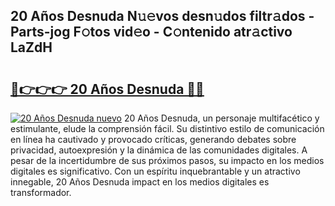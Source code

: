 ## 20 Años Desnuda N𝚞𝚎vos desn𝚞dos filtr𝚊dos - Parts-jog F𝚘tos vid𝚎o - C𝚘ntenido atr𝚊ctivo LaZdH

# <h2><a href="http://mb48tyy.tromn.icu/?c=20+A%c3%b1os+Desnuda">🔗👉👉👉 20 Años Desnuda 🔗🔗</a></h2>

[![20 Años Desnuda nuevo](https://i.imgur.com/pEAQMta.gif)](http://mb48tyy.tromn.icu/?c=20+A%c3%b1os+Desnuda)
20 Años Desnuda, un personaje multifacético y estimulante, elude la comprensión fácil. Su distintivo estilo de comunicación en línea ha cautivado y provocado críticas, generando debates sobre privacidad, autoexpresión y la dinámica de las comunidades digitales. A pesar de la incertidumbre de sus próximos pasos, su impacto en los medios digitales es significativo. Con un espíritu inquebrantable y un atractivo innegable, 20 Años Desnuda impact en los medios digitales es transformador.

